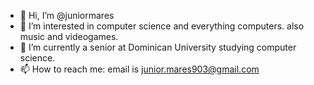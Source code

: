 - 👋 Hi, I’m @juniormares
- 👀 I’m interested in computer science and everything computers. also music and videogames.
- 🌱 I’m currently a senior at Dominican University studying computer science.
- 📫 How to reach me: email is junior.mares903@gmail.com
